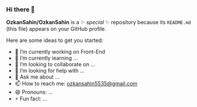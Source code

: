 ### Hi there 👋


**OzkanSahin/OzkanSahin** is a ✨ _special_ ✨ repository because its `README.md` (this file) appears on your GitHub profile.

Here are some ideas to get you started:

- 🔭 I’m currently working on Front-End
- 🌱 I’m currently learning ...
- 👯 I’m looking to collaborate on ...
- 🤔 I’m looking for help with ...
- 💬 Ask me about ...
- 📫 How to reach me: ozkansahin5535@gmail.com
- 😄 Pronouns: ...
- ⚡ Fun fact: ...


